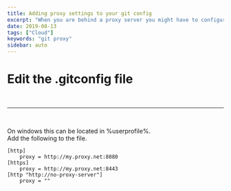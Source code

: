 ```yaml
---
title: Adding proxy settings to your git config
excerpt: "When you are behind a proxy server you might have to configure your proxy settings in .gitconfig"
date: 2019-08-13
tags: ["Cloud"]
keywords: "git proxy"
sidebar: auto
---
```


# Edit the .gitconfig file

<br>
<hr>
<br>

On windows this can be located in %userprofile%.  
Add the following to the file.

```
[http]
    proxy = http://my.proxy.net:8080
[https]
    proxy = http://my.proxy.net:8443
[http "http://no-proxy-server"]
    proxy = ""
```
